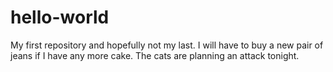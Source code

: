 # hello-world
My first repository and hopefully not my last.
I will have to buy a new pair of jeans if I have any more cake.
The cats are planning an attack tonight.
